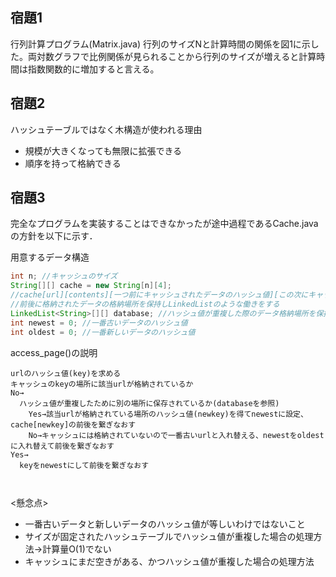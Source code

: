 ## 宿題1
行列計算プログラム(Matrix.java)
行列のサイズNと計算時間の関係を図1に示した。両対数グラフで比例関係が見られることから行列のサイズが増えると計算時間は指数関数的に増加すると言える。

## 宿題2
ハッシュテーブルではなく木構造が使われる理由
- 規模が大きくなっても無限に拡張できる
- 順序を持って格納できる

## 宿題3
完全なプログラムを実装することはできなかったが途中過程であるCache.javaの方針を以下に示す．

用意するデータ構造
```Java
int n; //キャッシュのサイズ
String[][] cache = new String[n][4]; 
//cache[url][contents][一つ前にキャッシュされたデータのハッシュ値][この次にキャッシュされたデータのハッシュ値]
//前後に格納されたデータの格納場所を保持しLinkedListのような働きをする
LinkedList<String>[][] database; //ハッシュ値が重複した際のデータ格納場所を保持するデータベース
int newest = 0; //一番古いデータのハッシュ値
int oldest = 0; //一番新しいデータのハッシュ値
```
access_page()の説明
```
urlのハッシュ値(key)を求める
キャッシュのkeyの場所に該当urlが格納されているか
No→
  ハッシュ値が重複したために別の場所に保存されているか(databaseを参照)
    Yes→該当urlが格納されている場所のハッシュ値(newkey)を得てnewestに設定、cache[newkey]の前後を繋ぎなおす
    No→キャッシュには格納されていないので一番古いurlと入れ替える、newestをoldestに入れ替えて前後を繋ぎなおす
Yes→
  keyをnewestにして前後を繋ぎなおす
  
  
```

<懸念点>
- 一番古いデータと新しいデータのハッシュ値が等しいわけではないこと
- サイズが固定されたハッシュテーブルでハッシュ値が重複した場合の処理方法->計算量O(1)でない
- キャッシュにまだ空きがある、かつハッシュ値が重複した場合の処理方法

